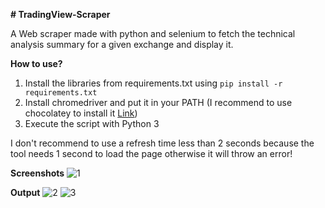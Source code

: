 **# TradingView-Scraper**

A Web scraper made with python and selenium to fetch the technical analysis summary for a given exchange and display it.

**How to use?**
1. Install the libraries from requirements.txt using ```pip install -r requirements.txt```
2. Install chromedriver and put it in your PATH (I recommend to use chocolatey to install it [Link](https://chocolatey.org/packages/chromedriver))
3. Execute the script with Python 3

I don't recommend to use a refresh time less than 2 seconds because the tool needs 1 second to load the page otherwise it will throw an error!

**Screenshots**
![1](https://i.imgur.com/m1LdPqd.png)

**Output**
![2](https://i.imgur.com/Tg3fL0v.png)
![3](https://i.imgur.com/icKiqEk.png)
